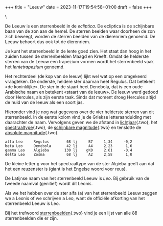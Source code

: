 +++
title = "Leeuw"
date = 2023-11-17T19:54:58+01:00
draft = false
+++

\

De Leeuw is een sterrenbeeld in de *ecliptica*. De ecliptica is de
schijnbare baan van de zon aan de hemel. De sterren beelden waar
doorheen de zon zich beweegt, worden de sterren beelden van de
dierenriem genoemd. De Leeuw behoort dus ook tot de dierenriem.

Je kunt het sterrenbeeld in de lente goed zien. Het staat dan hoog in
het zuiden tussen de sterrenbeelden Maagd en Kreeft. Omdat de helderste
sterren van de Leeuw een trapezium vormen wordt het sterrenbeeld vaak
het *lentetrapezium* genoemd.

Het rechterdeel (de kop van de leeuw) lijkt wel wat op een omgekeerd
vraagteken. De onderste, heldere ster daarvan heet Regulus. Dat betekent
«de koninklijke». De ster in de staart heet Denebola, dat is een oude
Arabische naam en betekent «staart van de leeuw». De leeuw werd gedood
door Hercules, als zijn eerste taak. Sinds dat moment droeg Hercules
altijd de huid van de leeuw als een soort jas.

Hieronder vind je nog wat gegevens over de vier helderste sterren van
dit sterrenbeeld. In de eerste kolom vind je de Griekse letteraanduiding
met daarachter de naam. Vervolgens geven we de afstand in
[lichtjaar](lichtjaa.html){.two}, het
[spectraaltype](spectraa.html){.two}, de [schijnbare
magnitude](magnitud.html){.two} en tenslotte de [absolute
magnitude](absolute.html){.two}.


    alfa Leo     Regulus        68 lj     B7     1,34     -0,2 
    beta Leo     Denebola       42 lj     A4     2,23      1,6 
    gamma Leo    Algieba       130 lj    gK0     2,61     -0,4 
    delta Leo    Zosma          68 lj     A2     2,58      1,0 

De kleine letter g voor het spectraaltype van de ster Algieba geeft aan
dat het een reuzenster is (giant is het Engelse woord voor reus).

De Latijnse naam van het sterrenbeeld Leeuw is *Leo*. Bij gebruik van de
tweede naamval (genitief) wordt dit Leonis.

Als we het hebben over de ster alfa (a) van het sterrenbeeld Leeuw
zeggen we a Leonis of we schrijven a Leo, want de officiële afkorting
van het sterrenbeeld Leeuw is Leo.

Bij het trefwoord [sterrenbeelden](sterrenb.html){.two} vind je een
lijst van alle 88 sterrenbeelden die er zijn.
